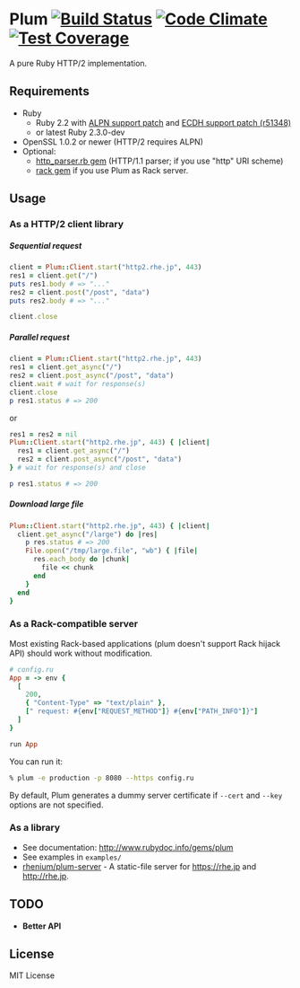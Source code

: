 # Plum [![Build Status](https://travis-ci.org/rhenium/plum.png?branch=master)](https://travis-ci.org/rhenium/plum) [![Code Climate](https://codeclimate.com/github/rhenium/plum/badges/gpa.svg)](https://codeclimate.com/github/rhenium/plum) [![Test Coverage](https://codeclimate.com/github/rhenium/plum/badges/coverage.svg)](https://codeclimate.com/github/rhenium/plum/coverage)
A pure Ruby HTTP/2 implementation.

## Requirements
* Ruby
  * Ruby 2.2 with [ALPN support patch](https://gist.github.com/rhenium/b1711edcc903e8887a51) and [ECDH support patch (r51348)](https://bugs.ruby-lang.org/projects/ruby-trunk/repository/revisions/51348/diff?format=diff)
  * or latest Ruby 2.3.0-dev
* OpenSSL 1.0.2 or newer (HTTP/2 requires ALPN)
* Optional:
  * [http_parser.rb gem](https://rubygems.org/gems/http_parser.rb) (HTTP/1.1 parser; if you use "http" URI scheme)
  * [rack gem](https://rubygems.org/gems/rack) if you use Plum as Rack server.

## Usage
### As a HTTP/2 client library
##### Sequential request
```ruby
client = Plum::Client.start("http2.rhe.jp", 443)
res1 = client.get("/")
puts res1.body # => "..."
res2 = client.post("/post", "data")
puts res2.body # => "..."

client.close
```

##### Parallel request
```ruby
client = Plum::Client.start("http2.rhe.jp", 443)
res1 = client.get_async("/")
res2 = client.post_async("/post", "data")
client.wait # wait for response(s)
client.close
p res1.status # => 200
```
or
```ruby
res1 = res2 = nil
Plum::Client.start("http2.rhe.jp", 443) { |client|
  res1 = client.get_async("/")
  res2 = client.post_async("/post", "data")
} # wait for response(s) and close

p res1.status # => 200
```

##### Download large file
```ruby
Plum::Client.start("http2.rhe.jp", 443) { |client|
  client.get_async("/large") do |res|
    p res.status # => 200
    File.open("/tmp/large.file", "wb") { |file|
      res.each_body do |chunk|
        file << chunk
      end
    }
  end
}
```

### As a Rack-compatible server

Most existing Rack-based applications (plum doesn't support Rack hijack API) should work without modification.

```ruby
# config.ru
App = -> env {
  [
    200,
    { "Content-Type" => "text/plain" },
    [" request: #{env["REQUEST_METHOD"]} #{env["PATH_INFO"]}"]
  ]
}

run App
```

You can run it:

```sh
% plum -e production -p 8080 --https config.ru
```

By default, Plum generates a dummy server certificate if `--cert` and `--key` options are not specified.

### As a library
* See documentation: http://www.rubydoc.info/gems/plum
* See examples in `examples/`
* [rhenium/plum-server](https://github.com/rhenium/plum-server) - A static-file server for https://rhe.jp and http://rhe.jp.

## TODO
* **Better API**

## License
MIT License
